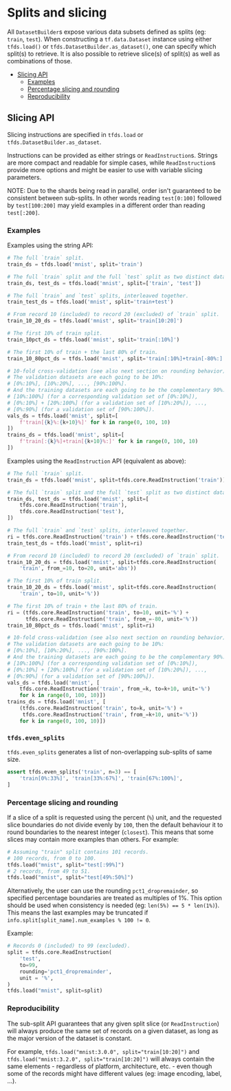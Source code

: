 # Splits and slicing

All `DatasetBuilder`s expose various data subsets defined as splits (eg:
`train`, `test`). When constructing a `tf.data.Dataset` instance using either
`tfds.load()` or `tfds.DatasetBuilder.as_dataset()`, one can specify which
split(s) to retrieve. It is also possible to retrieve slice(s) of split(s)
as well as combinations of those.

*   [Slicing API](#slicing-api)
    *   [Examples](#examples)
    *   [Percentage slicing and rounding](#percentage-slicing-and-rounding)
    *   [Reproducibility](#reproducibility)

## Slicing API

Slicing instructions are specified in `tfds.load` or `tfds.DatasetBuilder.as_dataset`.

Instructions can be provided as either strings or `ReadInstruction`s. Strings
are more compact and readable for simple cases, while `ReadInstruction`s provide
more options and might be easier to use with variable slicing parameters.

NOTE: Due to the shards being read in parallel, order isn't guaranteed to be
consistent between sub-splits. In other words reading `test[0:100]` followed by
`test[100:200]` may yield examples in a different order than reading
`test[:200]`.

### Examples

Examples using the string API:

```py
# The full `train` split.
train_ds = tfds.load('mnist', split='train')

# The full `train` split and the full `test` split as two distinct datasets.
train_ds, test_ds = tfds.load('mnist', split=['train', 'test'])

# The full `train` and `test` splits, interleaved together.
train_test_ds = tfds.load('mnist', split='train+test')

# From record 10 (included) to record 20 (excluded) of `train` split.
train_10_20_ds = tfds.load('mnist', split='train[10:20]')

# The first 10% of train split.
train_10pct_ds = tfds.load('mnist', split='train[:10%]')

# The first 10% of train + the last 80% of train.
train_10_80pct_ds = tfds.load('mnist', split='train[:10%]+train[-80%:]')

# 10-fold cross-validation (see also next section on rounding behavior):
# The validation datasets are each going to be 10%:
# [0%:10%], [10%:20%], ..., [90%:100%].
# And the training datasets are each going to be the complementary 90%:
# [10%:100%] (for a corresponding validation set of [0%:10%]),
# [0%:10%] + [20%:100%] (for a validation set of [10%:20%]), ...,
# [0%:90%] (for a validation set of [90%:100%]).
vals_ds = tfds.load('mnist', split=[
    f'train[{k}%:{k+10}%]' for k in range(0, 100, 10)
])
trains_ds = tfds.load('mnist', split=[
    f'train[:{k}%]+train[{k+10}%:]' for k in range(0, 100, 10)
])
```

Examples using the `ReadInstruction` API (equivalent as above):

```py
# The full `train` split.
train_ds = tfds.load('mnist', split=tfds.core.ReadInstruction('train'))

# The full `train` split and the full `test` split as two distinct datasets.
train_ds, test_ds = tfds.load('mnist', split=[
    tfds.core.ReadInstruction('train'),
    tfds.core.ReadInstruction('test'),
])

# The full `train` and `test` splits, interleaved together.
ri = tfds.core.ReadInstruction('train') + tfds.core.ReadInstruction('test')
train_test_ds = tfds.load('mnist', split=ri)

# From record 10 (included) to record 20 (excluded) of `train` split.
train_10_20_ds = tfds.load('mnist', split=tfds.core.ReadInstruction(
    'train', from_=10, to=20, unit='abs'))

# The first 10% of train split.
train_10_20_ds = tfds.load('mnist', split=tfds.core.ReadInstruction(
    'train', to=10, unit='%'))

# The first 10% of train + the last 80% of train.
ri = (tfds.core.ReadInstruction('train', to=10, unit='%') +
      tfds.core.ReadInstruction('train', from_=-80, unit='%'))
train_10_80pct_ds = tfds.load('mnist', split=ri)

# 10-fold cross-validation (see also next section on rounding behavior):
# The validation datasets are each going to be 10%:
# [0%:10%], [10%:20%], ..., [90%:100%].
# And the training datasets are each going to be the complementary 90%:
# [10%:100%] (for a corresponding validation set of [0%:10%]),
# [0%:10%] + [20%:100%] (for a validation set of [10%:20%]), ...,
# [0%:90%] (for a validation set of [90%:100%]).
vals_ds = tfds.load('mnist', [
    tfds.core.ReadInstruction('train', from_=k, to=k+10, unit='%')
    for k in range(0, 100, 10)])
trains_ds = tfds.load('mnist', [
    (tfds.core.ReadInstruction('train', to=k, unit='%') +
     tfds.core.ReadInstruction('train', from_=k+10, unit='%'))
    for k in range(0, 100, 10)])
```

### `tfds.even_splits`

`tfds.even_splits` generates a list of non-overlapping sub-splits of same size.

```python
assert tfds.even_splits('train', n=3) == [
    'train[0%:33%]', 'train[33%:67%]', 'train[67%:100%]',
]
```

### Percentage slicing and rounding

If a slice of a split is requested using the percent (`%`) unit, and the
requested slice boundaries do not divide evenly by `100`, then the default
behaviour it to round boundaries to the nearest integer (`closest`). This means
that some slices may contain more examples than others. For example:

```py
# Assuming "train" split contains 101 records.
# 100 records, from 0 to 100.
tfds.load("mnist", split="test[:99%]")
# 2 records, from 49 to 51.
tfds.load("mnist", split="test[49%:50%]")
```

Alternatively, the user can use the rounding `pct1_dropremainder`, so specified
percentage boundaries are treated as multiples of 1%. This option should be used
when consistency is needed (eg: `len(5%) == 5 * len(1%)`). This means the last
examples may be truncated if `info.split[split_name].num_examples % 100 != 0`.

Example:

```py
# Records 0 (included) to 99 (excluded).
split = tfds.core.ReadInstruction(
    'test',
    to=99,
    rounding='pct1_dropremainder',
    unit = '%',
)
tfds.load("mnist", split=split)
```

### Reproducibility

The sub-split API guarantees that any given split slice (or `ReadInstruction`)
will always produce the same set of records on a given dataset, as long as the
major version of the dataset is constant.

For example, `tfds.load("mnist:3.0.0", split="train[10:20]")` and
`tfds.load("mnist:3.2.0", split="train[10:20]")` will always contain the same
elements - regardless of platform, architecture, etc. - even though some of
the records might have different values (eg: image encoding, label, ...).
